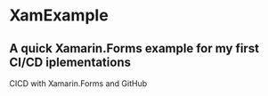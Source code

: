 # XamExample
## A quick Xamarin.Forms example for my first CI/CD iplementations

CICD with Xamarin.Forms and GitHub

